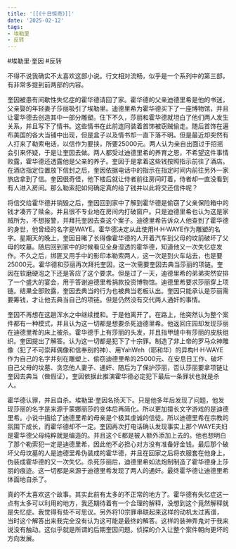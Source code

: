 ```yaml
---
title: '[[《十日惊奇》]]'
date: '2025-02-12'
tags:
- 埃勒里
- 反转
---
```

#埃勒里·奎因 #反转 

不得不说我确实不太喜欢这部小说。行文相对流畅，似乎是一个系列中的第三部，有非常多提到前两部的内容。

奎因被患有间歇性失忆症的霍华德请回了家。霍华德的父亲迪德里希是他的书迷，父亲娶的年轻妻子莎丽吸引了埃勒里。迪德里希为霍华德买下了一座博物馆，并且让霍华德去创造其中一部分雕塑。住下不久，莎丽和霍华德就坦白了他们两人发生关系，并且写下了情书。这些情书在此前连同装着首饰被窃贼偷走。随后首饰在遍布美国的各大当铺中出现，但是盒子以及情书却一直下落不明。但是最近却突然有人打来了勒索电话，以信作为要挟，所要25000元。两人认为亲自出面过于招摇会引来怀疑，于是让奎因去做。两人都受过迪德里希的养育之恩，不希望这件事情败露，霍华德还透露他是父亲的养子。奎因于是拿着这些钱按照指示前往了酒店。在酒店指定位置放下信封之后，奎因依据电话中的指示在指定时间内前往另外一家旅店拿到了信。奎因很奇怪，他下楼后就让侍者前往房间盯着，侍者却一直没看到有人进入房间。那么勒索犯如何确定真的给了钱并以此将交还信件呢？

将信交给霍华德并销毁之后，奎因回到家中了解到霍华德是偷窃了父亲保险箱中的钱才凑齐了赎金。并且很不专业地在房间内打破窗户。只是迪德里希也认为这是家贼所为，不想报警，并拜托奎因去查这个案子。迪德里希告诉众人他查到了霍华德的身世，他曾经的名字是WAYE。霍华德决定从此使用H·H·WAYE作为雕塑的名字。星期天的晚上，奎因目睹了长得像霍华德的人开着汽车到父母的坟前破坏了父母的坟墓。随后回到家中的时候看见全身湿透的霍华德，知道他又一次失忆症发作。不久之后，绑匪又用手中的影印本勒索两人，这一次是到火车站去，也是要25000元。霍华德和莎丽再次拜托奎因，这一次需要奎因去典当莎丽的项链。奎因在软磨硬泡之下还是答应了这个要求。但是过了一天，迪德里希的弟弟突然安排了一个盛大的宴会，用于答谢迪德里希捐款投资博物馆。迪德里希要求莎丽穿上项链。结果全部败露，奎因去典当的行为也被典当老板认出。奎因只能承认是莎丽需要筹钱，才让他去典当自己的项链。但是仍然没有交代两人通奸的事情。

奎因不再想在这趟浑水之中继续搅和。于是他离开了。在路上，他突然认为整个案件都有一种模式，并且认为这一切都是想要杀死迪德里希。他返回庄园却发现莎丽在迪德里希的床上被杀。霍华德手上有莎丽的头发，并且指甲缝中有莎丽的皮肤组织。奎因提出了解答。认为这一切都是犯下了十宗罪。制造了非上帝的罗马众神雕像（犯了不可崇拜偶像和信奉别的神）、用YahWeh（耶和华）的异构H·H·WAYE作为自己的名字并刻在雕塑上、偷窃迪德里希的25000元、在安息日工作、破坏自己父母的坟墓、贪恋他人妻子、通奸、随后为了保护莎丽，否认莎丽要拿项链让奎因去典当（做假证）。奎因依据此推演霍华德必定犯下最后一条罪状也就是杀人。

霍华德认罪，并且自杀。埃勒里·奎因名扬天下。只是他多年后发现了问题，他发现莎丽的名字是来源于蒙娜丽莎的变体后再简化。所以更加擅长文字游戏的是迪德里希。小说中描绘了迪德里希的母亲是个极其虔诚的信徒。所以迪德里希在宗教的氛围下成长，而霍华德却不一定。奎因再次打电话确认发现事实上那个WAYE夫妇是霍华德父母纯粹就是编造的。并且这个E都是被人额外添加上去的。他也想明白了那个勒索犯一定是迪德里希，因此他不必担心对方没有准备好金钱。最后那个破坏父母坟墓的人是迪德里希伪装成的霍华德，并且在回家之后将衣服套在他身上，伪装成霍华德的又一次失忆。杀死莎丽后，迪德里希如法炮制制造了霍华德身上莎丽的痕迹。这一切都是来源于迪德里希发现了两人的通奸。最终霍华德让迪德里希体面地自杀了。

真的不太喜欢这个故事。其实此前有太多的不正常的地方了。霍华德有失忆症这一点有太多可以利用的地方，我还期待着有一个合理的解释，没想到这个竟然解释就是失忆症。我觉得有些不可思议。另外将10宗罪串联起来这样的动机太过离谱，当时这个解答出来我完全没有认为这可能是最终的解答。这样的装神弄鬼对于我来说没有触动。这似乎就是所谓的后期奎因问题。侦探的介入让整个案件朝向更坏的方向发展。

